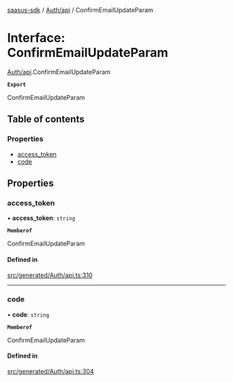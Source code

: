 [saasus-sdk](../README.md) / [Auth/api](../modules/Auth_api.md) / ConfirmEmailUpdateParam

# Interface: ConfirmEmailUpdateParam

[Auth/api](../modules/Auth_api.md).ConfirmEmailUpdateParam

**`Export`**

ConfirmEmailUpdateParam

## Table of contents

### Properties

- [access\_token](Auth_api.ConfirmEmailUpdateParam.md#access_token)
- [code](Auth_api.ConfirmEmailUpdateParam.md#code)

## Properties

### access\_token

• **access\_token**: `string`

**`Memberof`**

ConfirmEmailUpdateParam

#### Defined in

[src/generated/Auth/api.ts:310](https://github.com/saasus-platform/saasus-sdk-javascript/blob/09ef427/src/generated/Auth/api.ts#L310)

___

### code

• **code**: `string`

**`Memberof`**

ConfirmEmailUpdateParam

#### Defined in

[src/generated/Auth/api.ts:304](https://github.com/saasus-platform/saasus-sdk-javascript/blob/09ef427/src/generated/Auth/api.ts#L304)
